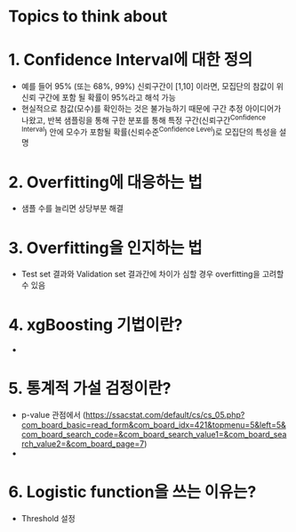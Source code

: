# Topics to think about

# 1. Confidence Interval에 대한 정의

- 예를 들어 95% (또는 68%, 99%) 신뢰구간이 [1,10] 이라면, 모집단의 참값이 위 신뢰 구간에 포함 될 확률이 95%라고 해석 가능
- 현실적으로 참값(모수)를 확인하는 것은 불가능하기 때문에 구간 추정 아이디어가 나왔고, 반복 샘플링을 통해 구한 분포를 통해 특정 구간(신뢰구간<sup>Confidence Interval</sup>) 안에 모수가 포함될 확률(신뢰수준<sup>Confidence Level</sup>)로 모집단의 특성을 설명

# 2. Overfitting에 대응하는 법

- 샘플 수를 늘리면 상당부분 해결

# 3. Overfitting을 인지하는 법

- Test set 결과와 Validation set 결과간에 차이가 심할 경우 overfitting을 고려할 수 있음

# 4. xgBoosting 기법이란?

- 

# 5. 통계적 가설 검정이란?

- p-value 관점에서 (https://ssacstat.com/default/cs/cs_05.php?com_board_basic=read_form&com_board_idx=421&topmenu=5&left=5&com_board_search_code=&com_board_search_value1=&com_board_search_value2=&com_board_page=7)
- 

# 6. Logistic function을 쓰는 이유는?

- Threshold 설정




